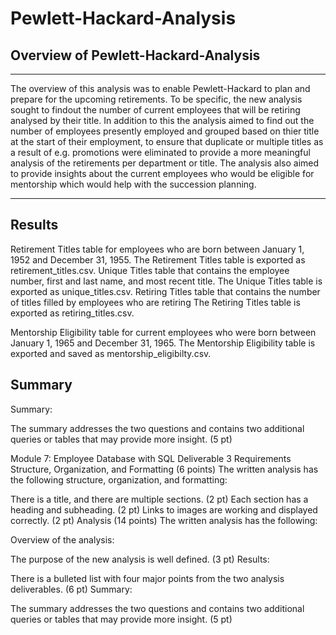 # Pewlett-Hackard-Analysis
## Overview of Pewlett-Hackard-Analysis
---

The overview of this analysis was to enable Pewlett-Hackard to plan and prepare for the upcoming retirements. To be specific, the new analysis sought to findout the number of current employees that will be retiring analysed by their title. In addition to this the analysis aimed to find out the number of employees presently employed and grouped based on thier title at the start of their employment, to ensure that duplicate or multiple titles as a result of e.g. promotions were eliminated to provide a more meaningful analysis of the retirements per department or title. The analysis also aimed to provide insights about the current employees who would be eligible for mentorship which would help with the succession planning. 

---

## Results

Retirement Titles table for employees who are born between January 1, 1952 and December 31, 1955.
The Retirement Titles table is exported as retirement_titles.csv.
Unique Titles table that contains the employee number, first and last name, and most recent title.
The Unique Titles table is exported as unique_titles.csv. 
Retiring Titles table that contains the number of titles filled by employees who are retiring
The Retiring Titles table is exported as retiring_titles.csv.



Mentorship Eligibility table for current employees who were born between January 1, 1965 and December 31, 1965.
The Mentorship Eligibility table is exported and saved as mentorship_eligibilty.csv.




## Summary



Summary:

The summary addresses the two questions and contains two additional queries or tables that may provide more insight. (5 pt)









Module 7: Employee Database with SQL
Deliverable 3 Requirements
Structure, Organization, and Formatting (6 points)
The written analysis has the following structure, organization, and formatting:

There is a title, and there are multiple sections. (2 pt)
Each section has a heading and subheading. (2 pt)
Links to images are working and displayed correctly. (2 pt)
Analysis (14 points)
The written analysis has the following:

Overview of the analysis:

The purpose of the new analysis is well defined. (3 pt)
Results:

There is a bulleted list with four major points from the two analysis deliverables. (6 pt)
Summary:

The summary addresses the two questions and contains two additional queries or tables that may provide more insight. (5 pt)
